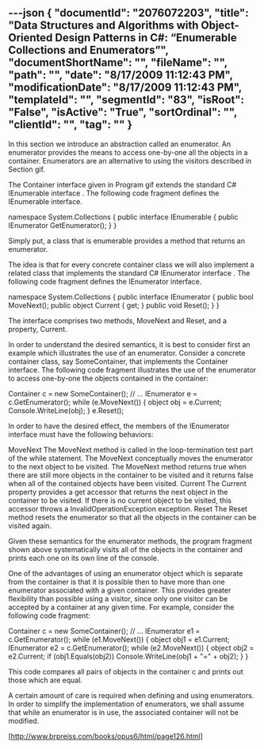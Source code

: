 ---json
{
  "documentId": "2076072203",
  "title": "Data Structures and Algorithms with Object-Oriented Design Patterns in C#: “Enumerable Collections and Enumerators”",
  "documentShortName": "",
  "fileName": "",
  "path": "",
  "date": "8/17/2009 11:12:43 PM",
  "modificationDate": "8/17/2009 11:12:43 PM",
  "templateId": "",
  "segmentId": "83",
  "isRoot": "False",
  "isActive": "True",
  "sortOrdinal": "",
  "clientId": "",
  "tag": ""
}
---

In this section we introduce an abstraction called an enumerator. An enumerator provides the means to access one-by-one all the objects in a container. Enumerators are an alternative to using the visitors described in Section gif.

The Container interface given in Program gif extends the standard C# IEnumerable interface . The following code fragment defines the IEnumerable interface.

namespace System.Collections
{
    public interface IEnumerable
    {
	public IEnumerator GetEnumerator();
    }
}

Simply put, a class that is enumerable provides a method that returns an enumerator.

The idea is that for every concrete container class we will also implement a related class that implements the standard C# IEnumerator interface . The following code fragment defines the IEnumerator interface.

namespace System.Collections
{
    public interface IEnumerator
    {
	public bool MoveNext();
	public object Current { get; }
	public void Reset();
    }
}

The interface comprises two methods, MoveNext and Reset, and a property, Current.

In order to understand the desired semantics, it is best to consider first an example which illustrates the use of an enumerator. Consider a concrete container class, say SomeContainer, that implements the Container interface. The following code fragment illustrates the use of the enumerator to access one-by-one the objects contained in the container:

Container c = new SomeContainer();
// ...
IEnumerator e = c.GetEnumerator();
while (e.MoveNext())
{
    object obj = e.Current;
    Console.WriteLine(obj);
}
e.Reset();

In order to have the desired effect, the members of the IEnumerator interface must have the following behaviors:

MoveNext
    The MoveNext method is called in the loop-termination test part of the while statement. The MoveNext conceptually moves the enumerator to the next object to be visited. The MoveNext method returns true when there are still more objects in the container to be visited and it returns false when all of the contained objects have been visited. 
Current
    The Current property provides a get accessor that returns the next object in the container to be visited. If there is no current object to be visited, this accessor throws a InvalidOperationException exception. 
Reset
    The Reset method resets the enumerator so that all the objects in the container can be visited again.

Given these semantics for the enumerator methods, the program fragment shown above systematically visits all of the objects in the container and prints each one on its own line of the console.

One of the advantages of using an enumerator object which is separate from the container is that it is possible then to have more than one enumerator associated with a given container. This provides greater flexibility than possible using a visitor, since only one visitor can be accepted by a container at any given time. For example, consider the following code fragment:

Container c = new SomeContainer();
// ...
IEnumerator e1 = c.GetEnumerator();
while (e1.MoveNext())
{
    object obj1 = e1.Current;
    IEnumerator e2 = c.GetEnumerator();
    while (e2.MoveNext())
    {
	object obj2 = e2.Current;
	if (obj1.Equals(obj2))
	    Console.WriteLine(obj1 + &quot;=&quot; + obj2);
    }
}

This code compares all pairs of objects in the container c and prints out those which are equal.

A certain amount of care is required when defining and using enumerators. In order to simplify the implementation of enumerators, we shall assume that while an enumerator is in use, the associated container will not be modified.

[http://www.brpreiss.com/books/opus6/html/page126.html]
